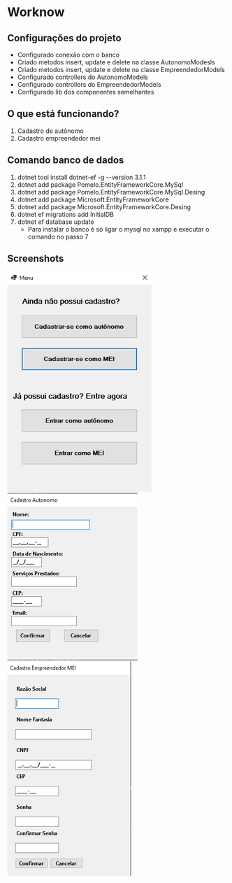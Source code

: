 # Worknow

## Configurações do projeto
- Configurado conexão com o banco
- Criado metodos insert, update e delete na classe AutonomoModesls
- Criado metodos insert, update e delete na classe EmpreendedorModels
- Configurado controllers do AutonomoModels
- Configurado controllers do EmpreendedorModels
- Configurado lib dos componentes semelhantes<br>

## O que está funcionando?
1. Cadastro de autônomo
2. Cadastro empreendedor mei 

## Comando banco de dados
1. dotnet tool install dotnet-ef -g --version 3.1.1
2. dotnet add package Pomelo.EntityFrameworkCore.MySql
3. dotnet add package Pomelo.EntityFrameworkCore.MySql.Desing
4. dotnet add package Microsoft.EntityFrameworkCore
5. dotnet add package Microsoft.EntityFrameworkCore.Desing
6. dotnet ef migrations add InitialDB
7. dotnet ef database update
    - Para instalar o banco é só ligar o mysql no xampp e executar o comando no passo 7

## Screenshots
![Alt text](/Screenshot/Menu.PNG?raw=true "Menu") <br>
![Alt text](/Screenshot/Cadastro_Autonomo.PNG?raw=true "Cadastro Autônomo") <br>
![Alt text](/Screenshot/Cadastro_EmpMei.PNG?raw=true "Cadastro Emp. MEI")

